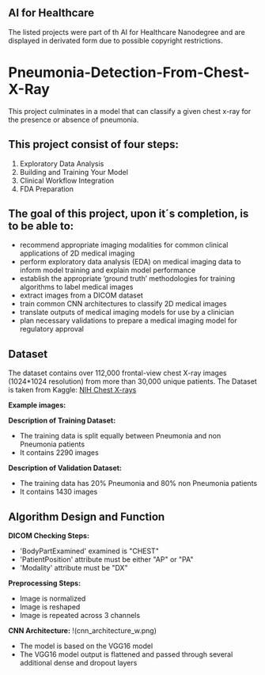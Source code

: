 ## AI for Healthcare
The listed projects were part of th AI for Healthcare Nanodegree and are displayed in derivated form due to possible copyright restrictions.

# Pneumonia-Detection-From-Chest-X-Ray
This project culminates in a model that can classify a given chest x-ray for the presence or absence of pneumonia.

## This project consist of four steps:

1. Exploratory Data Analysis
2. Building and Training Your Model
3. Clinical Workflow Integration
4. FDA Preparation

## The goal of this project, upon it´s completion, is to be able to:

- recommend appropriate imaging modalities for common clinical applications of 2D medical imaging
- perform exploratory data analysis (EDA) on medical imaging data to inform model training and explain model performance
- establish the appropriate ‘ground truth’ methodologies for training algorithms to label medical images
- extract images from a DICOM dataset
- train common CNN architectures to classify 2D medical images
- translate outputs of medical imaging models for use by a clinician
- plan necessary validations to prepare a medical imaging model for regulatory approval

## Dataset

The dataset contains over 112,000 frontal-view chest X-ray images (1024*1024 resolution) from more than 30,000 unique patients.
The Dataset is taken from Kaggle: [NIH Chest X-rays](https://www.kaggle.com/datasets/nih-chest-xrays/data)

**Example images:** 


**Description of Training Dataset:** 

- The training data is split equally between Pneumonia and non Pneumonia patients
- It contains 2290 images

**Description of Validation Dataset:** 

- The training data has 20% Pneumonia and 80% non Pneumonia patients
- It contains 1430 images

## Algorithm Design and Function

**DICOM Checking Steps:**
- 'BodyPartExamined' examined is "CHEST"
- 'PatientPosition' attribute must be either "AP" or "PA"
- 'Modality' attribute must be "DX"

**Preprocessing Steps:**
- Image is normalized
- Image is reshaped
- Image is repeated across 3 channels

**CNN Architecture:**
!(cnn_architecture_w.png)
- The model is based on the VGG16 model
- The VGG16 model output is flattened and passed through several additional dense and dropout layers

